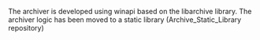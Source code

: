 The archiver is developed using winapi based on the libarchive library. The archiver logic has been moved to a static library (Archive_Static_Library repository)

